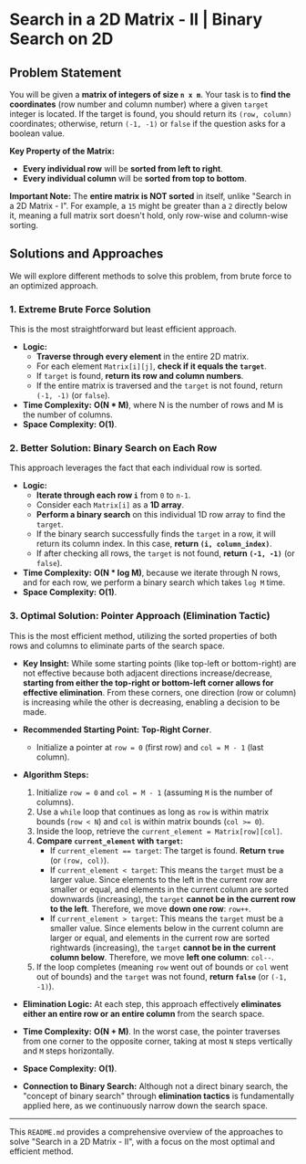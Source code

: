 
# Search in a 2D Matrix - II | Binary Search on 2D


## Problem Statement

You will be given a **matrix of integers of size `n x m`**. Your task is to **find the coordinates** (row number and column number) where a given `target` integer is located. If the target is found, you should return its `(row, column)` coordinates; otherwise, return `(-1, -1)` or `false` if the question asks for a boolean value.

**Key Property of the Matrix:**
*   **Every individual row** will be **sorted from left to right**.
*   **Every individual column** will be **sorted from top to bottom**.

**Important Note:** The **entire matrix is NOT sorted** in itself, unlike "Search in a 2D Matrix - I". For example, a `15` might be greater than a `2` directly below it, meaning a full matrix sort doesn't hold, only row-wise and column-wise sorting.

## Solutions and Approaches

We will explore different methods to solve this problem, from brute force to an optimized approach.

### 1. Extreme Brute Force Solution

This is the most straightforward but least efficient approach.

*   **Logic:**
    *   **Traverse through every element** in the entire 2D matrix.
    *   For each element `Matrix[i][j]`, **check if it equals the `target`**.
    *   If `target` is found, **return its row and column numbers**.
    *   If the entire matrix is traversed and the `target` is not found, return `(-1, -1)` (or `false`).
*   **Time Complexity:** **O(N * M)**, where N is the number of rows and M is the number of columns.
*   **Space Complexity:** **O(1)**.

### 2. Better Solution: Binary Search on Each Row

This approach leverages the fact that each individual row is sorted.

*   **Logic:**
    *   **Iterate through each row `i`** from `0` to `n-1`.
    *   Consider each `Matrix[i]` as a **1D array**.
    *   **Perform a binary search** on this individual 1D row array to find the `target`.
    *   If the binary search successfully finds the `target` in a row, it will return its column index. In this case, **return `(i, column_index)`**.
    *   If after checking all rows, the `target` is not found, **return `(-1, -1)`** (or `false`).
*   **Time Complexity:** **O(N * log M)**, because we iterate through N rows, and for each row, we perform a binary search which takes `log M` time.
*   **Space Complexity:** **O(1)**.

### 3. Optimal Solution: Pointer Approach (Elimination Tactic)

This is the most efficient method, utilizing the sorted properties of both rows and columns to eliminate parts of the search space.

*   **Key Insight:** While some starting points (like top-left or bottom-right) are not effective because both adjacent directions increase/decrease, **starting from either the top-right or bottom-left corner allows for effective elimination**. From these corners, one direction (row or column) is increasing while the other is decreasing, enabling a decision to be made.

*   **Recommended Starting Point:** **Top-Right Corner**.
    *   Initialize a pointer at `row = 0` (first row) and `col = M - 1` (last column).

*   **Algorithm Steps:**
    1.  Initialize `row = 0` and `col = M - 1` (assuming `M` is the number of columns).
    2.  Use a `while` loop that continues as long as `row` is within matrix bounds (`row < N`) and `col` is within matrix bounds (`col >= 0`).
    3.  Inside the loop, retrieve the `current_element = Matrix[row][col]`.
    4.  **Compare `current_element` with `target`:**
        *   If `current_element == target`: The target is found. **Return `true`** (or `(row, col)`).
        *   If `current_element < target`: This means the `target` must be a larger value. Since elements to the left in the current row are smaller or equal, and elements in the current column are sorted downwards (increasing), the `target` **cannot be in the current row to the left**. Therefore, we move **down one row**: `row++`.
        *   If `current_element > target`: This means the `target` must be a smaller value. Since elements below in the current column are larger or equal, and elements in the current row are sorted rightwards (increasing), the `target` **cannot be in the current column below**. Therefore, we move **left one column**: `col--`.
    5.  If the loop completes (meaning `row` went out of bounds or `col` went out of bounds) and the `target` was not found, **return `false`** (or `(-1, -1)`).

*   **Elimination Logic:** At each step, this approach effectively **eliminates either an entire row or an entire column** from the search space.

*   **Time Complexity:** **O(N + M)**. In the worst case, the pointer traverses from one corner to the opposite corner, taking at most `N` steps vertically and `M` steps horizontally.
*   **Space Complexity:** **O(1)**.

*   **Connection to Binary Search:** Although not a direct binary search, the "concept of binary search" through **elimination tactics** is fundamentally applied here, as we continuously narrow down the search space.

---

This `README.md` provides a comprehensive overview of the approaches to solve "Search in a 2D Matrix - II", with a focus on the most optimal and efficient method.
```